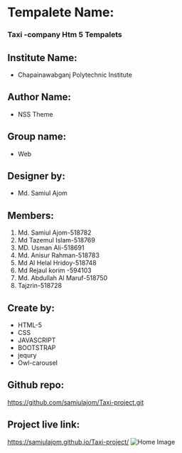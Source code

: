 
# Tempalete Name:

### Taxi -company Htm 5 Tempalets

## Institute Name:

- Chapainawabganj Polytechnic Institute

## Author Name:

- NSS Theme

## Group name:

- Web

## Designer by:

- Md. Samiul Ajom

## Members:

1. Md. Samiul Ajom-518782
2. Md Tazemul Islam-518769
3. MD. Usman Ali-518691
4. Md. Anisur Rahman-518783
5. Md Al Helal Hridoy-518748
6. Md Rejaul korim -594103
7. Md. Abdullah Al Maruf-518750
8. Tajzrin-518728

## Create by:

- HTML-5
- CSS
- JAVASCRIPT
- BOOTSTRAP
- jequry
- Owl-carousel

## Github repo:

https://github.com/samiulajom/Taxi-project.git

## Project live link:

https://samiulajom.github.io/Taxi-project/
![Home Image](production/01_Home.png)
